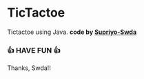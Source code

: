 # TicTactoe
 Tictactoe using Java.
<b>code by [Supriyo-Swda](https://github.com/Supsource )</b>
### 👍 HAVE FUN 👍
Thanks, Swda!!
